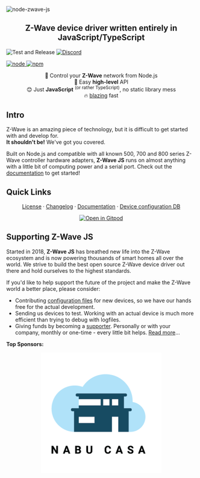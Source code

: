 ![node-zwave-js](docs/_images/logo.svg)

<h2 align="center">Z-Wave device driver written entirely in JavaScript/TypeScript</h2>

![Test and Release](https://github.com/AlCalzone/node-zwave-js/workflows/Test%20and%20Release/badge.svg)
[![Discord](https://img.shields.io/discord/1111193770935996459?color=D82167&label=Chat%20on%20Discord&logo=Discord&logoColor=ffffff)](https://discord.gg/HFqcyFNfWd)

[![node](https://img.shields.io/node/v/zwave-js.svg) ![npm](https://img.shields.io/npm/v/zwave-js.svg)](https://www.npmjs.com/package/zwave-js)

<p align="center">
  📡 Control your <b>Z-Wave</b> network from Node.js<br />
  👶 Easy <b>high-level</b> API<br />
  😊 Just <b>JavaScript</b> <sup>(or rather TypeScript)</sup>, no static library mess<br />
  🔥 <a href="https://twitter.com/acdlite/status/974390255393505280" target="_blank">blazing</a> fast
</p>

## Intro

Z-Wave is an amazing piece of technology, but it is difficult to get started with and develop for.\
**It shouldn't be!** We've got you covered.

Built on Node.js and compatible with all known 500, 700 and 800 series Z-Wave controller hardware adapters, **Z-Wave JS** runs on almost anything with a little bit of computing power and a serial port. Check out the [documentation](https://zwave-js.github.io/node-zwave-js) to get started!

## Quick Links

<p align="center">
  <a href="LICENSE">License</a> &middot;
  <a href="CHANGELOG.md">Changelog</a> &middot;
  <a href="https://zwave-js.github.io/node-zwave-js/">Documentation</a> &middot;
  <a href="https://devices.zwave-js.io">Device configuration DB</a>
</p>
<p align="center">
  <a href="https://gitpod.io/#/https://github.com/zwave-js/node-zwave-js">
    <img src="https://gitpod.io/button/open-in-gitpod.svg" alt="Open in Gitpod" />
  </a>
</p>

## Supporting Z-Wave JS

Started in 2018, **Z-Wave JS** has breathed new life into the Z-Wave ecosystem and is now powering thousands of smart homes all over the world. We strive to build the best open source Z-Wave device driver out there and hold ourselves to the highest standards.

If you'd like to help support the future of the project and make the Z-Wave world a better place, please consider:

- Contributing [configuration files](https://zwave-js.github.io/node-zwave-js/#/config-files/overview) for new devices, so we have our hands free for the actual development.
- Sending us devices to test. Working with an actual device is much more efficient than trying to debug with logfiles.
- Giving funds by becoming a [supporter](https://github.com/sponsors/AlCalzone). Personally or with your company, monthly or one-time - every little bit helps. [Read more](https://zwave-js.github.io/node-zwave-js/#/getting-started/integrators.md?id=how-to-support-the-development)...

**Top Sponsors:**

<p align="center">
  <a href="https://www.nabucasa.com/" target="_blank"><img src="docs/sponsors/nabucasa.png" width="320" alt="Nabu Casa" /></a>
</p>
